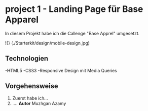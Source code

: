 # project 1 - Landing Page für Base Apparel

In diesem Projekt habe ich die Callenge "Base Apprel" umgesetzt.

!{} (./Starterkit/design/mobile-design.jpg)

## Technologien

-HTML5
-CSS3
-Responsive Design mit Media Queries

## Vorgehensweise

1. Zuerst habe ich...
2. ....
   **Autor**
   Muzhgan Azamy
